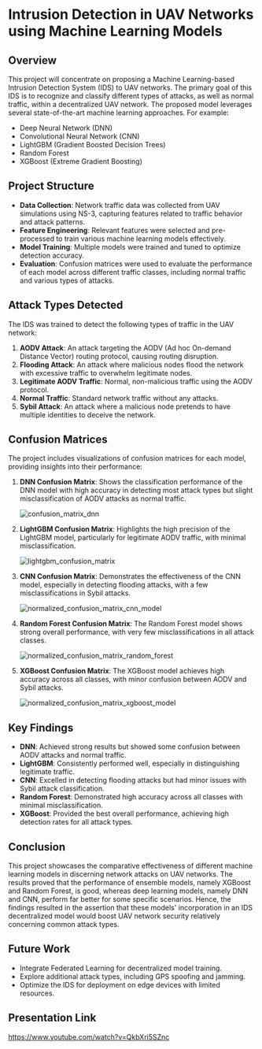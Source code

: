 
# Intrusion Detection in UAV Networks using Machine Learning Models

## Overview

This project will concentrate on proposing a Machine Learning-based Intrusion Detection System (IDS) to UAV networks. The primary goal of this IDS is to recognize and classify different types of attacks, as well as normal traffic, within a decentralized UAV network. The proposed model leverages several state-of-the-art machine learning approaches. For example:
- Deep Neural Network (DNN)
- Convolutional Neural Network (CNN)
- LightGBM (Gradient Boosted Decision Trees)
- Random Forest
- XGBoost (Extreme Gradient Boosting)

## Project Structure

- **Data Collection**: Network traffic data was collected from UAV simulations using NS-3, capturing features related to traffic behavior and attack patterns.
- **Feature Engineering**: Relevant features were selected and pre-processed to train various machine learning models effectively.
- **Model Training**: Multiple models were trained and tuned to optimize detection accuracy.
- **Evaluation**: Confusion matrices were used to evaluate the performance of each model across different traffic classes, including normal traffic and various types of attacks.

## Attack Types Detected

The IDS was trained to detect the following types of traffic in the UAV network:

1. **AODV Attack**: An attack targeting the AODV (Ad hoc On-demand Distance Vector) routing protocol, causing routing disruption.
2. **Flooding Attack**: An attack where malicious nodes flood the network with excessive traffic to overwhelm legitimate nodes.
3. **Legitimate AODV Traffic**: Normal, non-malicious traffic using the AODV protocol.
4. **Normal Traffic**: Standard network traffic without any attacks.
5. **Sybil Attack**: An attack where a malicious node pretends to have multiple identities to deceive the network.

## Confusion Matrices

The project includes visualizations of confusion matrices for each model, providing insights into their performance:

1. **DNN Confusion Matrix**: Shows the classification performance of the DNN model with high accuracy in detecting most attack types but slight misclassification of AODV attacks as normal traffic.

   ![confusion_matrix_dnn](https://github.com/user-attachments/assets/38f037a9-d8d8-4762-94b2-5175fb177a0e)
   
2. **LightGBM Confusion Matrix**: Highlights the high precision of the LightGBM model, particularly for legitimate AODV traffic, with minimal misclassification.

   ![lightgbm_confusion_matrix](https://github.com/user-attachments/assets/f488689f-3c61-4971-b902-83f60f5eec4c)

3. **CNN Confusion Matrix**: Demonstrates the effectiveness of the CNN model, especially in detecting flooding attacks, with a few misclassifications in Sybil attacks.

   ![normalized_confusion_matrix_cnn_model](https://github.com/user-attachments/assets/5cdcf311-d7aa-4a5b-bec7-e804c9639d82)

4. **Random Forest Confusion Matrix**: The Random Forest model shows strong overall performance, with very few misclassifications in all attack classes.

   ![normalized_confusion_matrix_random_forest](https://github.com/user-attachments/assets/21443cc3-d4a4-4c7c-9c3d-5176616241f3)

5. **XGBoost Confusion Matrix**: The XGBoost model achieves high accuracy across all classes, with minor confusion between AODV and Sybil attacks.

   ![normalized_confusion_matrix_xgboost_model](https://github.com/user-attachments/assets/802bbb66-ddd0-4a90-8826-12b5c56b099e)
   

## Key Findings

- **DNN**: Achieved strong results but showed some confusion between AODV attacks and normal traffic.
- **LightGBM**: Consistently performed well, especially in distinguishing legitimate traffic.
- **CNN**: Excelled in detecting flooding attacks but had minor issues with Sybil attack classification.
- **Random Forest**: Demonstrated high accuracy across all classes with minimal misclassification.
- **XGBoost**: Provided the best overall performance, achieving high detection rates for all attack types.

## Conclusion

This project showcases the comparative effectiveness of different machine learning models in discerning network attacks on UAV networks. The results proved that the performance of ensemble models, namely XGBoost and Random Forest, is good, whereas deep learning models, namely DNN and CNN, perform far better for some specific scenarios. Hence, the findings resulted in the assertion that these models' incorporation in an IDS decentralized model would boost UAV network security relatively concerning common attack types.
## Future Work

- Integrate Federated Learning for decentralized model training.
- Explore additional attack types, including GPS spoofing and jamming.
- Optimize the IDS for deployment on edge devices with limited resources.

## Presentation Link
https://www.youtube.com/watch?v=QkbXri5SZnc
